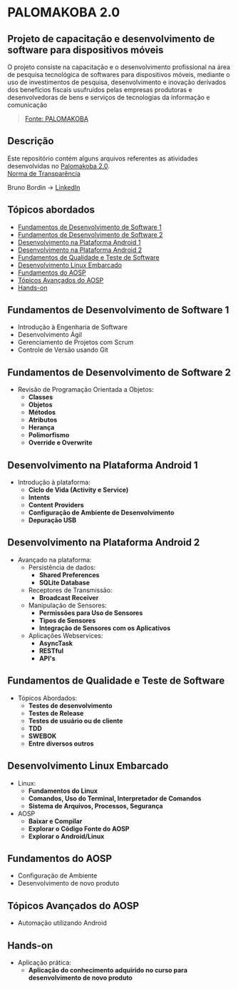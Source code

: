 # PALOMAKOBA 2.0

## Projeto de capacitação e desenvolvimento de software para dispositivos móveis

O projeto consiste na capacitação e o desenvolvimento profissional na área de pesquisa tecnológica de softwares para dispositivos móveis, mediante o uso de investimentos de pesquisa, desenvolvimento e inovação derivados dos benefícios fiscais usufruídos pelas empresas produtoras e desenvolvedoras de bens e serviços de tecnologias da informação e comunicação
> [Fonte: PALOMAKOBA](https://palomakoba.unir.br/pagina/exibir/17780) 

## Descrição
Este repositório contém alguns arquivos referentes as atividades desenvolvidas 
no [Palomakoba 2.0](https://palomakoba.unir.br/homepage). 
<br>
[Norma de Transparência](https://palomakoba.unir.br/pagina/exibir/17788)

Bruno Bordin -> [LinkedIn](https://www.linkedin.com/in/brunolsbordin/)

## Tópicos abordados
* [Fundamentos de Desenvolvimento de Software 1](#fundamentos-de-desenvolvimento-de-software-1)
* [Fundamentos de Desenvolvimento de Software 2](#fundamentos-de-desenvolvimento-de-software-2)
* [Desenvolvimento na Plataforma Android 1](#desenvolvimento-na-plataforma-android-1)
* [Desenvolvimento na Plataforma Android 2](#desenvolvimento-na-plataforma-android-2)
* [Fundamentos de Qualidade e Teste de Software](#fundamentos-de-qualidade-e-teste-de-software)
* [Desenvolvimento Linux Embarcado](#desenvolvimento-linux-embarcado)
* [Fundamentos do AOSP](#fundamentos-do-aosp)
* [Tópicos Avançados do AOSP](#tópicos-avançados-do-aosp)
* [Hands-on](#hands-on)

## Fundamentos de Desenvolvimento de Software 1
- Introdução à Engenharia de Software
- Desenvolvimento Ágil
- Gerenciamento de Projetos com Scrum
- Controle de Versão usando Git

## Fundamentos de Desenvolvimento de Software 2
- Revisão de Programação Orientada a Objetos:
  - **Classes** 
  - **Objetos**
  - **Métodos**
  - **Atributos**
  - **Herança**
  - **Polimorfismo**
  - **Override e Overwrite**

## Desenvolvimento na Plataforma Android 1
- Introdução à plataforma:
  - **Ciclo de Vida (Activity e Service)**
  - **Intents**
  - **Content Providers**
  - **Configuração de Ambiente de Desenvolvimento**
  - **Depuração USB**

## Desenvolvimento na Plataforma Android 2
- Avançado na plataforma:
  - Persistência de dados:
    - **Shared Preferences**
    - **SQLite Database**
  - Receptores de Transmissão:
    - **Broadcast Receiver**
  - Manipulação de Sensores:
    - **Permissões para Uso de Sensores**
    - **Tipos de Sensores**
    - **Integração de Sensores com os Aplicativos**
  - Aplicações Webservices:
    - **AsyncTask**
    - **RESTful**
    - **API's**

## Fundamentos de Qualidade e Teste de Software
- Tópicos Abordados:
  - **Testes de desenvolvimento**
  - **Testes de Release**
  - **Testes de usuário ou de cliente**
  - **TDD**
  - **SWEBOK**
  - **Entre diversos outros**

## Desenvolvimento Linux Embarcado
- Linux:
  - **Fundamentos do Linux**
  - **Comandos, Uso do Terminal, Interpretador de Comandos**
  - **Sistema de Arquivos, Processos, Segurança**
- AOSP
  - **Baixar e Compilar**
  - **Explorar o Código Fonte do AOSP**
  - **Explorar o Android/Linux**

## Fundamentos do AOSP
- Configuração de Ambiente
- Desenvolvimento de novo produto

## Tópicos Avançados do AOSP
- Automação utilizando Android

## Hands-on
- Aplicação prática:
  - **Aplicação do conhecimento adquirido no curso para desenvolvimento de novo produto**

 